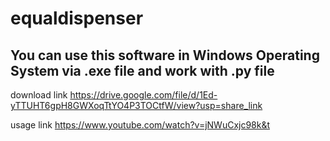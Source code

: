 # equaldispenser

## You can use this software in Windows Operating System via .exe file and work with .py file



download link https://drive.google.com/file/d/1Ed-yTTUHT6gpH8GWXoqTtYO4P3TOCtfW/view?usp=share_link

usage link https://www.youtube.com/watch?v=jNWuCxjc98k&t

